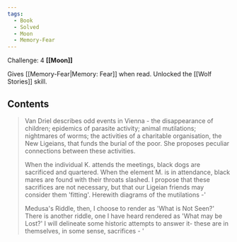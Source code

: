 ```yaml
---
tags:
  - Book
  - Solved
  - Moon
  - Memory-Fear
---
```


Challenge: 4 **[[Moon]]**

Gives [[Memory-Fear|Memory: Fear]] when read. Unlocked the [[Wolf Stories]] skill.

## Contents

> Van Driel describes odd events in Vienna - the disappearance of children; epidemics of parasite activity; animal mutilations; nightmares of worms; the activities of a charitable organisation, the New Ligeians, that funds the burial of the poor. She proposes peculiar connections between these activities. 
>
> When the individual K. attends the meetings, black dogs are sacrificed and quartered. When the element M. is in attendance, black mares are found with their throats slashed. I propose that these sacrifices are not necessary, but that our Ligeian friends may consider them 'fitting'. Herewith diagrams of the mutilations -'
>
> Medusa's Riddle, then, I choose to render as 'What is Not Seen?' There is another riddle, one I have heard rendered as 'What may be Lost?' I will delineate some historic attempts to answer it- these are in themselves, in some sense, sacrifices - '
